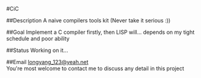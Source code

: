 #CiC

##Description
A naive compilers tools kit (Never take it serious :))

##Goal
Implement a C compiler firstly, then LISP will... depends on my tight schedule and poor ability

##Status
Working on it...

##Email
longyang_123@yeah.net  
You're most welcome to contact me to discuss any detail in this project


